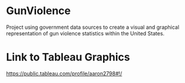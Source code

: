 # GunViolence
Project using government data sources to create a visual and graphical representation of gun violence statistics within the United States.


# Link to Tableau Graphics
https://public.tableau.com/profile/aaron2798#!/
